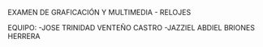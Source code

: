 EXAMEN DE GRAFICACIÓN Y MULTIMEDIA - RELOJES

EQUIPO:
-JOSE TRINIDAD VENTEÑO CASTRO
-JAZZIEL ABDIEL BRIONES HERRERA
